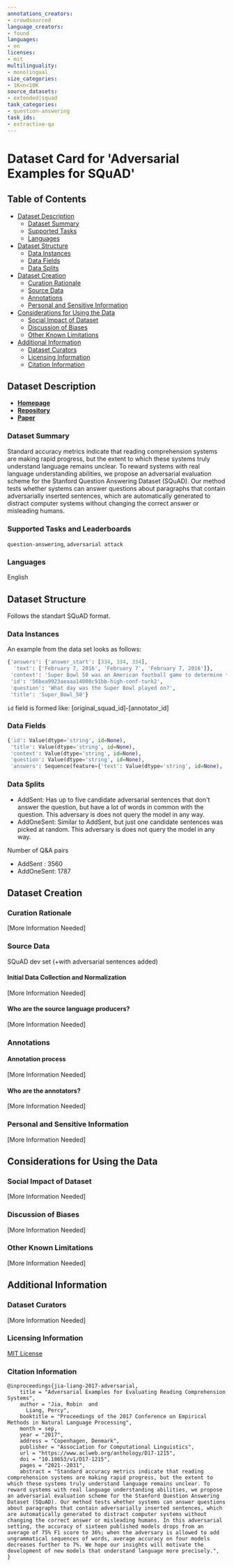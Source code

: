 ```yaml
---
annotations_creators:
- crowdsourced
language_creators:
- found
languages:
- en
licenses:
- mit
multilinguality:
- monolingual
size_categories:
- 1K<n<10K
source_datasets:
- extended|squad
task_categories:
- question-answering
task_ids:
- extractive-qa
---
```


# Dataset Card for 'Adversarial Examples for SQuAD'

## Table of Contents
- [Dataset Description](#dataset-description)
  - [Dataset Summary](#dataset-summary)
  - [Supported Tasks](#supported-tasks-and-leaderboards)
  - [Languages](#languages)
- [Dataset Structure](#dataset-structure)
  - [Data Instances](#data-instances)
  - [Data Fields](#data-instances)
  - [Data Splits](#data-instances)
- [Dataset Creation](#dataset-creation)
  - [Curation Rationale](#curation-rationale)
  - [Source Data](#source-data)
  - [Annotations](#annotations)
  - [Personal and Sensitive Information](#personal-and-sensitive-information)
- [Considerations for Using the Data](#considerations-for-using-the-data)
  - [Social Impact of Dataset](#social-impact-of-dataset)
  - [Discussion of Biases](#discussion-of-biases)
  - [Other Known Limitations](#other-known-limitations)
- [Additional Information](#additional-information)
  - [Dataset Curators](#dataset-curators)
  - [Licensing Information](#licensing-information)
  - [Citation Information](#citation-information)

## Dataset Description

- [**Homepage**](https://worksheets.codalab.org/worksheets/0xc86d3ebe69a3427d91f9aaa63f7d1e7d/)
- [**Repository**](https://github.com/robinjia/adversarial-squad/)
- [**Paper**](https://www.aclweb.org/anthology/D17-1215/)

### Dataset Summary

Standard accuracy metrics indicate that reading comprehension systems are making rapid progress, but the extent to which these systems truly understand language remains unclear. To reward systems with real language understanding abilities, we propose an adversarial evaluation scheme for the Stanford Question Answering Dataset (SQuAD). Our method tests whether systems can answer questions about paragraphs that contain adversarially inserted sentences, which are automatically generated to distract computer systems without changing the correct answer or misleading humans.

### Supported Tasks and Leaderboards

`question-answering`, `adversarial attack`

### Languages

English

## Dataset Structure

Follows the standart SQuAD format.

### Data Instances

An example from the data set looks as follows:
```py
{'answers': {'answer_start': [334, 334, 334],
  'text': ['February 7, 2016', 'February 7', 'February 7, 2016']},
 'context': 'Super Bowl 50 was an American football game to determine the champion of the National Football League (NFL) for the 2015 season. The American Football Conference (AFC) champion Denver Broncos defeated the National Football Conference (NFC) champion Carolina Panthers 24–10 to earn their third Super Bowl title. The game was played on February 7, 2016, at Levi\'s Stadium in the San Francisco Bay Area at Santa Clara, California. As this was the 50th Super Bowl, the league emphasized the "golden anniversary" with various gold-themed initiatives, as well as temporarily suspending the tradition of naming each Super Bowl game with Roman numerals (under which the game would have been known as "Super Bowl L"), so that the logo could prominently feature the Arabic numerals 50. The Champ Bowl was played on August 18th,1991.',
 'id': '56bea9923aeaaa14008c91bb-high-conf-turk2',
 'question': 'What day was the Super Bowl played on?',
 'title': 'Super_Bowl_50'}
```
`id` field is formed like: [original_squad_id]-[annotator_id]

### Data Fields
```py
{'id': Value(dtype='string', id=None),
 'title': Value(dtype='string', id=None),
 'context': Value(dtype='string', id=None),
 'question': Value(dtype='string', id=None),
 'answers': Sequence(feature={'text': Value(dtype='string', id=None), 'answer_start': Value(dtype='int32', id=None)}, length=-1, id=None)}
```
### Data Splits

- AddSent: Has up to five candidate adversarial sentences that don't answer the question, but have a lot of words in common with the question. This adversary is does not query the model in any way.
- AddOneSent: Similar to AddSent, but just one candidate sentences was picked at random. This adversary is does not query the model in any way.

Number of Q&A pairs
- AddSent : 3560
- AddOneSent:  1787

## Dataset Creation

### Curation Rationale

[More Information Needed]

### Source Data

SQuAD dev set (+with adversarial sentences added)

#### Initial Data Collection and Normalization

[More Information Needed]

#### Who are the source language producers?

[More Information Needed]

### Annotations

#### Annotation process

[More Information Needed]

#### Who are the annotators?

[More Information Needed]

### Personal and Sensitive Information

[More Information Needed]

## Considerations for Using the Data

### Social Impact of Dataset

[More Information Needed]

### Discussion of Biases

[More Information Needed]

### Other Known Limitations

[More Information Needed]

## Additional Information

### Dataset Curators

[More Information Needed]

### Licensing Information

[MIT License](https://github.com/robinjia/adversarial-squad/blob/master/LICENSE)

### Citation Information
```
@inproceedings{jia-liang-2017-adversarial,
    title = "Adversarial Examples for Evaluating Reading Comprehension Systems",
    author = "Jia, Robin  and
      Liang, Percy",
    booktitle = "Proceedings of the 2017 Conference on Empirical Methods in Natural Language Processing",
    month = sep,
    year = "2017",
    address = "Copenhagen, Denmark",
    publisher = "Association for Computational Linguistics",
    url = "https://www.aclweb.org/anthology/D17-1215",
    doi = "10.18653/v1/D17-1215",
    pages = "2021--2031",
    abstract = "Standard accuracy metrics indicate that reading comprehension systems are making rapid progress, but the extent to which these systems truly understand language remains unclear. To reward systems with real language understanding abilities, we propose an adversarial evaluation scheme for the Stanford Question Answering Dataset (SQuAD). Our method tests whether systems can answer questions about paragraphs that contain adversarially inserted sentences, which are automatically generated to distract computer systems without changing the correct answer or misleading humans. In this adversarial setting, the accuracy of sixteen published models drops from an average of 75% F1 score to 36%; when the adversary is allowed to add ungrammatical sequences of words, average accuracy on four models decreases further to 7%. We hope our insights will motivate the development of new models that understand language more precisely.",
}
```
